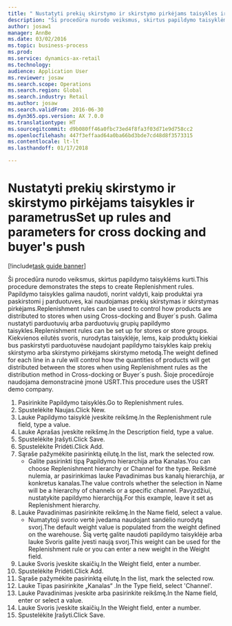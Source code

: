 ```yaml
--- 
title: " Nustatyti prekių skirstymo ir skirstymo pirkėjams taisykles ir parametrus"
description: "Ši procedūra nurodo veiksmus, skirtus papildymo taisyklėms kurti."
author: josaw1
manager: AnnBe
ms.date: 03/02/2016
ms.topic: business-process
ms.prod: 
ms.service: dynamics-ax-retail
ms.technology: 
audience: Application User
ms.reviewer: josaw
ms.search.scope: Operations
ms.search.region: Global
ms.search.industry: Retail
ms.author: josaw
ms.search.validFrom: 2016-06-30
ms.dyn365.ops.version: AX 7.0.0
ms.translationtype: HT
ms.sourcegitcommit: d9b080ff46a0fbc73ed4f8fa3f03d71e9d758cc2
ms.openlocfilehash: 447f3effaad64a0ba66bd3bde7cd48d8f3573315
ms.contentlocale: lt-lt
ms.lasthandoff: 01/17/2018

---
```

# <a name="set-up-rules-and-parameters-for-cross-docking-and-buyers-push"></a><span data-ttu-id="cfdb3-103"> Nustatyti prekių skirstymo ir skirstymo pirkėjams taisykles ir parametrus</span><span class="sxs-lookup"><span data-stu-id="cfdb3-103">Set up rules and parameters for cross docking and buyer's push</span></span>

[!include[task guide banner](../includes/task-guide-banner.md)]

<span data-ttu-id="cfdb3-104">Ši procedūra nurodo veiksmus, skirtus papildymo taisyklėms kurti.</span><span class="sxs-lookup"><span data-stu-id="cfdb3-104">This procedure demonstrates the steps to create Replenishment rules.</span></span> <span data-ttu-id="cfdb3-105">Papildymo taisykles galima naudoti, norint valdyti, kaip produktai yra paskirstomi į parduotuves, kai naudojamas prekių skirstymas ir skirstymas pirkėjams.</span><span class="sxs-lookup"><span data-stu-id="cfdb3-105">Replenishment rules can be used to control how products are distributed to stores when using Cross-docking and Buyer´s push.</span></span> <span data-ttu-id="cfdb3-106">Galima nustatyti parduotuvių arba parduotuvių grupių papildymo taisykles.</span><span class="sxs-lookup"><span data-stu-id="cfdb3-106">Replenishment rules can be set up for stores or store groups.</span></span> <span data-ttu-id="cfdb3-107">Kiekvienos eilutės svoris, nurodytas taisyklėje, lems, kaip produktų kiekiai bus paskirstyti parduotuvėse naudojant papildymo taisykles kaip prekių skirstymo arba skirstymo pirkėjams skirstymo metodą.</span><span class="sxs-lookup"><span data-stu-id="cfdb3-107">The weight defined for each line in a rule will control how the quantities of products will get distributed between the stores when using Replenishment rules as the distribution method in Cross-docking or Buyer´s push.</span></span> <span data-ttu-id="cfdb3-108">Šioje procedūroje naudojama demonstracinė įmonė USRT.</span><span class="sxs-lookup"><span data-stu-id="cfdb3-108">This procedure uses the USRT demo company.</span></span>

1. <span data-ttu-id="cfdb3-109">Pasirinkite Papildymo taisyklės.</span><span class="sxs-lookup"><span data-stu-id="cfdb3-109">Go to Replenishment rules.</span></span>
2. <span data-ttu-id="cfdb3-110">Spustelėkite Naujas.</span><span class="sxs-lookup"><span data-stu-id="cfdb3-110">Click New.</span></span>
3. <span data-ttu-id="cfdb3-111">Lauke Papildymo taisyklė įveskite reikšmę.</span><span class="sxs-lookup"><span data-stu-id="cfdb3-111">In the Replenishment rule field, type a value.</span></span>
4. <span data-ttu-id="cfdb3-112">Lauke Aprašas įveskite reikšmę.</span><span class="sxs-lookup"><span data-stu-id="cfdb3-112">In the Description field, type a value.</span></span>
5. <span data-ttu-id="cfdb3-113">Spustelėkite Įrašyti.</span><span class="sxs-lookup"><span data-stu-id="cfdb3-113">Click Save.</span></span>
6. <span data-ttu-id="cfdb3-114">Spustelėkite Pridėti.</span><span class="sxs-lookup"><span data-stu-id="cfdb3-114">Click Add.</span></span>
7. <span data-ttu-id="cfdb3-115">Sąraše pažymėkite pasirinktą eilutę.</span><span class="sxs-lookup"><span data-stu-id="cfdb3-115">In the list, mark the selected row.</span></span>
    * <span data-ttu-id="cfdb3-116">Galite pasirinkti tipą Papildymo hierarchija arba Kanalas.</span><span class="sxs-lookup"><span data-stu-id="cfdb3-116">You can choose Replenishment hierarchy or Channel for the type.</span></span> <span data-ttu-id="cfdb3-117">Reikšmė nulemia, ar pasirinkimas lauke Pavadinimas bus kanalų hierarchija, ar konkretus kanalas.</span><span class="sxs-lookup"><span data-stu-id="cfdb3-117">The value controls whether the selection in Name will be a hierarchy of channels or a specific channel.</span></span>  <span data-ttu-id="cfdb3-118">Pavyzdžiui, nustatykite papildymo hierarchiją.</span><span class="sxs-lookup"><span data-stu-id="cfdb3-118">For this example, leave it set as Replenishment hierarchy.</span></span>  
8. <span data-ttu-id="cfdb3-119">Lauke Pavadinimas pasirinkite reikšmę.</span><span class="sxs-lookup"><span data-stu-id="cfdb3-119">In the Name field, select a value.</span></span>
    * <span data-ttu-id="cfdb3-120">Numatytoji svorio vertė įvedama naudojant sandėlio nurodytą svorį.</span><span class="sxs-lookup"><span data-stu-id="cfdb3-120">The default weight value is populated from the weight defined on the warehouse.</span></span>  <span data-ttu-id="cfdb3-121">Šią vertę galite naudoti papildymo taisyklėje arba lauke Svoris galite įvesti naują svorį.</span><span class="sxs-lookup"><span data-stu-id="cfdb3-121">This weight can be used for the Replenishment rule or you can enter a new weight in the Weight field.</span></span>  
9. <span data-ttu-id="cfdb3-122">Lauke Svoris įveskite skaičių.</span><span class="sxs-lookup"><span data-stu-id="cfdb3-122">In the Weight field, enter a number.</span></span>
10. <span data-ttu-id="cfdb3-123">Spustelėkite Pridėti.</span><span class="sxs-lookup"><span data-stu-id="cfdb3-123">Click Add.</span></span>
11. <span data-ttu-id="cfdb3-124">Sąraše pažymėkite pasirinktą eilutę.</span><span class="sxs-lookup"><span data-stu-id="cfdb3-124">In the list, mark the selected row.</span></span>
12. <span data-ttu-id="cfdb3-125">Lauke Tipas pasirinkite „Kanalas“ .</span><span class="sxs-lookup"><span data-stu-id="cfdb3-125">In the Type field, select 'Channel'.</span></span>
13. <span data-ttu-id="cfdb3-126">Lauke Pavadinimas įveskite arba pasirinkite reikšmę.</span><span class="sxs-lookup"><span data-stu-id="cfdb3-126">In the Name field, enter or select a value.</span></span>
14. <span data-ttu-id="cfdb3-127">Lauke Svoris įveskite skaičių.</span><span class="sxs-lookup"><span data-stu-id="cfdb3-127">In the Weight field, enter a number.</span></span>
15. <span data-ttu-id="cfdb3-128">Spustelėkite Įrašyti.</span><span class="sxs-lookup"><span data-stu-id="cfdb3-128">Click Save.</span></span>


